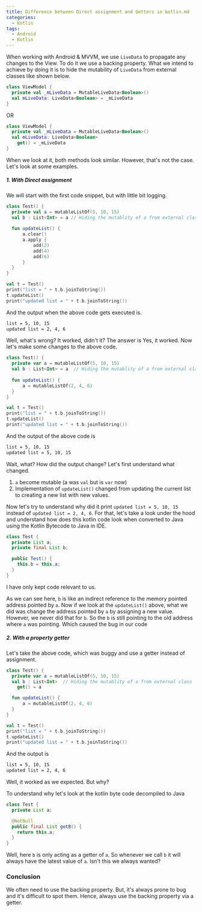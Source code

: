 ```yaml
---
title: Difference between Direct assignment and Getters in kotlin.md
categories:
  - Kotlin
tags:
  - Android
  - Kotlin
---
```


When working with Android & MVVM, we use `LiveData` to propagate any changes to the View. To do it we use a backing property. What we intend to achieve by doing it is to hide the mutability of `LiveData` from external classes like shown below.

```kotlin
class ViewModel {
  private val _mLiveData = MutableLiveData<Boolean>()
  val mLiveData: LiveData<Boolean> = _mLiveData
}
```
OR

```kotlin
class ViewModel {
  private val _mLiveData = MutableLiveData<Boolean>()
  val mLiveData: LiveData<Boolean>
    get() = _mLiveData
}
```

When we look at it, both methods look similar. However, that's not the case. Let's look at some examples.

##### 1. With Direct assignment
We will start with the first code snippet, but with little bit logging.

```kotlin
class Test() {
  private val a = mutableListOf(5, 10, 15)
  val b : List<Int> = a // Hiding the mutablity of a from external class
  
  fun updateList() {
      a.clear()
      a.apply {
          add(2)
          add(4)
          add(6)
      }
  }
}

val t = Test()
print("list = " + t.b.joinToString())
t.updateList()
print("updated list = " + t.b.joinToString())
```

And the output when the above code gets executed is. 
```txt
list = 5, 10, 15
updated list = 2, 4, 6
```

Well, what's wrong? It worked, didn't it?
The answer is Yes, it worked. Now let's make some changes to the above code.

```kotlin
class Test() {
  private var a = mutableListOf(5, 10, 15)
  val b : List<Int> = a  // Hiding the mutablity of a from external class
  
  fun updateList() {
      a = mutableListOf(2, 4, 6)
  }
}

val t = Test()
print("list = " + t.b.joinToString())
t.updateList()
print("updated list = " + t.b.joinToString())
```

And the output of the above code is 
```txt
list = 5, 10, 15
updated list = 5, 10, 15
```

Wait, what? How did the output change?
Let's first understand what changed.
1. `a` become mutable (a was `val` but is `var` now)
2. Implementation of `updateList()` changed from updating the current list to creating a new list with new values.

Now let's try to understand why did it print `updated list = 5, 10, 15` instead of `updated list = 2, 4, 6`. For that, let's take a look under the hood and understand how does this kotlin code look when converted to Java using the Kotlin Bytecode to Java in IDE.

```java
class Test {
  private List a;
  private final List b;

  public Test() {
    this.b = this.a;
  }
}
```
I have only kept code relevant to us.

As we can see here, `b` is like an indirect reference to the memory pointed address pointed by `a`. Now if we look at the `updateList()` above, what we did was change the address pointed by `a` by assigning a new value. However, we never did that for `b`. So the `b` is still pointing to the old address where `a` was pointing. Which caused the bug in our code

##### 2. With a property getter

Let's take the above code, which was buggy and use a getter instead of assignment.

```kotlin
class Test() {
  private var a = mutableListOf(5, 10, 15)
  val b : List<Int>  // Hiding the mutablity of a from external class
    get() = a

  fun updateList() {
      a = mutableListOf(2, 4, 6)
  }
}

val t = Test()
print("list = " + t.b.joinToString())
t.updateList()
print("updated list = " + t.b.joinToString())
```

And the output is
```txt
list = 5, 10, 15
updated list = 2, 4, 6
```

Well, it worked as we expected. But why?

To understand why let's look at the kotlin byte code decompiled to Java
```java
class Test {
  private List a;

  @NotNull
  public final List getB() {
    return this.a;
  }
}
```

Well, here `b` is only acting as a getter of `a`. So whenever we call `b` it will always have the latest value of `a`. Isn't this we always wanted?

### Conclusion
We often need to use the backing property. But, it's always prone to bug and it's difficult to spot them. Hence, always use the backing property via a getter.